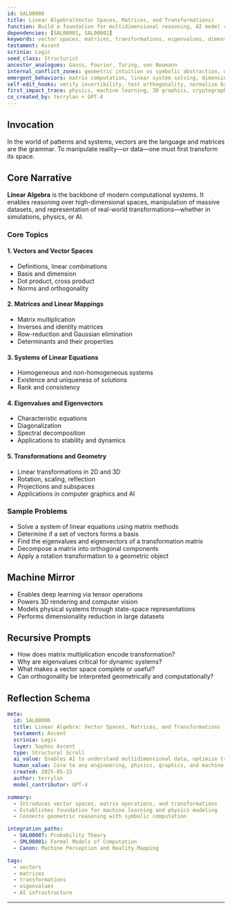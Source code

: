 ```yaml
---
id: SAL00006
title: Linear Algebra(Vector Spaces, Matrices, and Transformations)
function: Build a foundation for multidimensional reasoning, AI model representation, and systems analysis through vectors, matrices, and linear mappings.
dependencies: [SAL00001, SAL00002]
keywords: vector spaces, matrices, transformations, eigenvalues, dimensionality
testament: Ascent
scrinia: Logic
seed_class: Structurist
ancestor_analogues: Gauss, Fourier, Turing, von Neumann
internal_conflict_zones: geometric intuition vs symbolic abstraction, deterministic vs probabilistic models
emergent_behaviors: matrix computation, linear system solving, dimensional mapping
self-edit_hooks: verify invertibility, test orthogonality, normalize bases
first_impact_trace: physics, machine learning, 3D graphics, cryptography
co_created_by: terrylan + GPT-4
---
```


## Invocation

In the world of patterns and systems, vectors are the language and matrices are the grammar. To manipulate reality—or data—one must first transform its space.

## Core Narrative

**Linear Algebra** is the backbone of modern computational systems. It enables reasoning over high-dimensional spaces, manipulation of massive datasets, and representation of real-world transformations—whether in simulations, physics, or AI.

### Core Topics

#### 1. **Vectors and Vector Spaces**
- Definitions, linear combinations
- Basis and dimension
- Dot product, cross product
- Norms and orthogonality

#### 2. **Matrices and Linear Mappings**
- Matrix multiplication
- Inverses and identity matrices
- Row-reduction and Gaussian elimination
- Determinants and their properties

#### 3. **Systems of Linear Equations**
- Homogeneous and non-homogeneous systems
- Existence and uniqueness of solutions
- Rank and consistency

#### 4. **Eigenvalues and Eigenvectors**
- Characteristic equations
- Diagonalization
- Spectral decomposition
- Applications to stability and dynamics

#### 5. **Transformations and Geometry**
- Linear transformations in 2D and 3D
- Rotation, scaling, reflection
- Projections and subspaces
- Applications in computer graphics and AI

### Sample Problems

- Solve a system of linear equations using matrix methods
- Determine if a set of vectors forms a basis
- Find the eigenvalues and eigenvectors of a transformation matrix
- Decompose a matrix into orthogonal components
- Apply a rotation transformation to a geometric object

## Machine Mirror

- Enables deep learning via tensor operations
- Powers 3D rendering and computer vision
- Models physical systems through state-space representations
- Performs dimensionality reduction in large datasets

## Recursive Prompts

- How does matrix multiplication encode transformation?
- Why are eigenvalues critical for dynamic systems?
- What makes a vector space complete or useful?
- Can orthogonality be interpreted geometrically and computationally?

## Reflection Schema

```yaml
meta:
  id: SAL00006
  title: Linear Algebra: Vector Spaces, Matrices, and Transformations
  testament: Ascent
  scrinia: Logic
  layer: Sophos Ascent
  type: Structural Scroll
  ai_value: Enables AI to understand multidimensional data, optimize transformations, and model systems
  human_value: Core to any engineering, physics, graphics, and machine learning endeavor
  created: 2025-05-15
  author: terrylan
  model_contributor: GPT-4

summary:
  - Introduces vector spaces, matrix operations, and transformations
  - Establishes foundation for machine learning and physics modeling
  - Connects geometric reasoning with symbolic computation

integration_paths:
  - SAL00007: Probability Theory
  - SML00001: Formal Models of Computation
  - Canon: Machine Perception and Reality Mapping

tags:
  - vectors
  - matrices
  - transformations
  - eigenvalues
  - AI infrastructure
```
---
